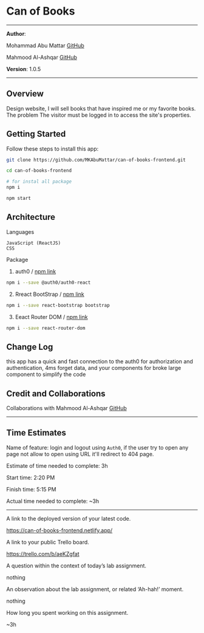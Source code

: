# Can of Books

***

**Author**: 

Mohammad Abu Mattar [GitHub](https://github.com/MKAbuMattar/)

Mahmood Al-Ashqar [GitHub](https://github.com/mahmood-alashqar)

**Version**: 1.0.5
<!-- (increment the patch/fix version number if you make more commits past your first submission) -->

***

## Overview
<!-- Provide a high level overview of what this application is and why you are building it, beyond the fact that it's an assignment for this class. (i.e. What's your problem domain?) -->

Design website, I will sell books that have inspired me or my favorite books. The problem The visitor must be logged in to access the site's properties.

## Getting Started
<!-- What are the steps that a user must take in order to build this app on their own machine and get it running? -->

Follow these steps to install this app:

```bash
git clone https://github.com/MKAbuMattar/can-of-books-frontend.git

cd can-of-books-frontend

# for instal all package
npm i

npm start
```

## Architecture
<!-- Provide a detailed description of the application design. What technologies (languages, libraries, etc) you're using, and any other relevant design information. -->

Languages
```
JavaScript (ReactJS)
CSS
```

Package

1. auth0 / [npm link](https://www.npmjs.com/package/@auth0/auth0-react)

```bash
npm i --save @auth0/auth0-react
```

2. Rreact BootStrap / [npm link](https://www.npmjs.com/package/react-bootstrap)

```bash
npm i --save react-bootstrap bootstrap
```

3. Eeact Router DOM / [npm link](https://www.npmjs.com/package/react-router-dom)

```bash
npm i --save react-router-dom
```

## Change Log
<!-- Use this area to document the iterative changes made to your application as each feature is successfully implemented. Use time stamps. Here's an example:

01-01-2001 4:59pm - Application now has a fully-functional express server, with a GET route for the location resource. -->

this app has a quick and fast connection to the auth0 for authorization and authentication, 4ms forget data, and your components for broke large component to simplify the code


## Credit and Collaborations
<!-- Give credit (and a link) to other people or resources that helped you build this application. -->

Collaborations with Mahmood Al-Ashqar [GitHub](https://github.com/mahmood-alashqar)

***

## Time Estimates

Name of feature: login and logout using `Auth0`, if the user try to open any page not allow to open using URL it'll redirect to 404 page.

Estimate of time needed to complete: 3h

Start time: 2:20 PM

Finish time: 5:15 PM

Actual time needed to complete: ~3h

***

A link to the deployed version of your latest code.

https://can-of-books-frontend.netlify.app/

A link to your public Trello board.

https://trello.com/b/aeKZgfat

A question within the context of today’s lab assignment.

nothing

An observation about the lab assignment, or related ‘Ah-hah!’ moment.

nothing

How long you spent working on this assignment.

~3h
